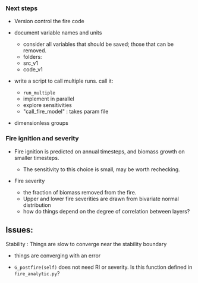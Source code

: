 
###  Next steps

 -  Version control the fire code

- document variable names and units
  - consider all variables that should be saved; those that can be removed.
  - folders:
  - src_v1
  - code_v1


- write a script to call multiple runs.  call it:
   - `run_multiple`
   -  implement in parallel
   -  explore sensitivities
   - "call_fire_model" : takes param file

-  dimensionless groups

### Fire ignition and severity

- Fire ignition is predicted on annual timesteps, and
biomass growth on smaller timesteps.  
  - The sensitivity to this choice is small, may be worth rechecking.


- Fire severity
   -  the fraction of biomass removed from the fire.
   - Upper and lower fire severities are drawn from bivariate normal distribution
   - how do things depend on the degree of correlation between layers?


## Issues:
Stability : Things are slow to converge near the stability boundary
 -  things are converging with an error

-  `G_postfire(self)` does not need RI or severity.
 Is this function defined in `fire_analytic.py`?
